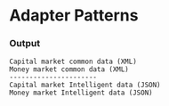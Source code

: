 # Adapter Patterns

### Output

    Capital market common data (XML)
    Money market common data (XML)
    ----------------------
    Capital market Intelligent data (JSON)
    Money market Intelligent data (JSON)